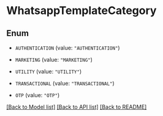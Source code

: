 # WhatsappTemplateCategory

## Enum


* `AUTHENTICATION` (value: `"AUTHENTICATION"`)

* `MARKETING` (value: `"MARKETING"`)

* `UTILITY` (value: `"UTILITY"`)

* `TRANSACTIONAL` (value: `"TRANSACTIONAL"`)

* `OTP` (value: `"OTP"`)


[[Back to Model list]](../README.md#documentation-for-models) [[Back to API list]](../README.md#documentation-for-api-endpoints) [[Back to README]](../README.md)


